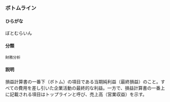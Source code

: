 <div style="display:none;">

## [あ行](securities-terms?id=あ行)
## [か行](securities-terms?id=か行)
## [さ行](securities-terms?id=さ行)
## [た行](securities-terms?id=た行)
## [な行](securities-terms?id=な行)
## [は行](securities-terms?id=は行)

</div>

### ボトムライン

#### ひらがな

ぼとむらいん

#### 分類

`財務分析`

#### 説明

損益計算書の一番下（ボトム）の項目である当期純利益（最終損益）のこと。すべての費用を差し引いた企業活動の最終的な利益。一方で、損益計算書の一番上に記載される項目はトップラインと呼び、売上高（営業収益）を示す。

<div style="display:none;">

## [ま行](securities-terms?id=ま行)
## [や行](securities-terms?id=や行)
## [ら行](securities-terms?id=ら行)
## [わ行](securities-terms?id=わ行)
## [英数字・記号](securities-terms?id=英数字・記号)

</div>

